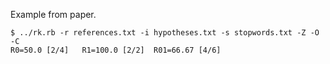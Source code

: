 Example from paper.

```
$ ../rk.rb -r references.txt -i hypotheses.txt -s stopwords.txt -Z -O -C
R0=50.0 [2/4]	R1=100.0 [2/2]	R01=66.67 [4/6]
```

